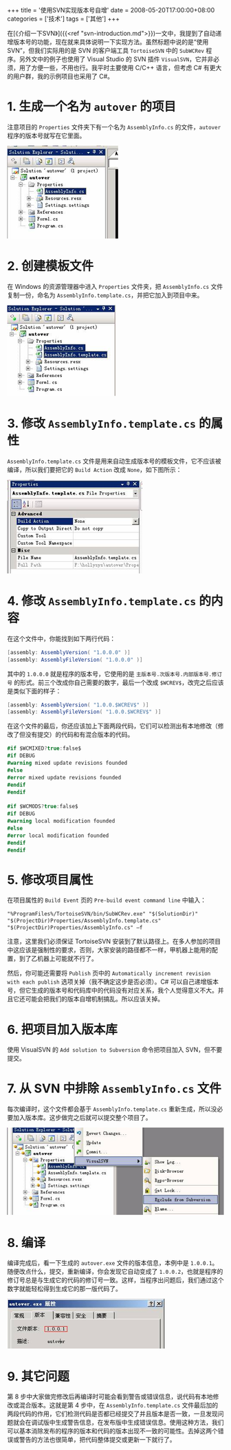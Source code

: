 +++
title = '使用SVN实现版本号自增'
date = 2008-05-20T17:00:00+08:00
categories = ['技术']
tags = ['其他']
+++

在[《介绍一下SVN》]({{<ref "svn-introduction.md">}})一文中，我提到了自动递增版本号的功能，现在就来具体说明一下实现方法。虽然标题中说的是“使用SVN”，但我们实际用的是 SVN 的客户端工具 `TortoiseSVN` 中的 `SubWCRev` 程序。另外文中的例子也使用了 Visual Studio 的 SVN 插件 `VisualSVN`，它并非必须，用了方便一些，不用也行。我平时主要使用 C/C++ 语言，但考虑 C# 有更大的用户群，我的示例项目也采用了 C#。

# 1\. 生成一个名为 `autover` 的项目

注意项目的 `Properties` 文件夹下有一个名为 `AssemblyInfo.cs` 的文件，`autover` 程序的版本号就写在它里面。

![svn1.jpg](svn1.jpg)

# 2\. 创建模板文件

在 Windows 的资源管理器中进入 `Properties` 文件夹，把 `AssemblyInfo.cs` 文件复制一份，命名为 `AssemblyInfo.template.cs`，并把它加入到项目中来。

![svn2.jpg](svn2.jpg)

# 3\. 修改 `AssemblyInfo.template.cs` 的属性

`AssemblyInfo.template.cs` 文件是用来自动生成版本号的模板文件，它不应该被编译，所以我们要把它的 `Build Action` 改成 `None`，如下图所示：

![svn3.jpg](svn3.jpg)

# 4\. 修改 `AssemblyInfo.template.cs` 的内容

在这个文件中，你能找到如下两行代码：

```csharp
[assembly: AssemblyVersion( "1.0.0.0" )]
[assembly: AssemblyFileVersion( "1.0.0.0" )]
```

其中的 `1.0.0.0` 就是程序的版本号，它使用的是 `主版本号.次版本号.内部版本号.修订号` 的形式。前三个改成你自己需要的数字，最后一个改成 `$WCREV$`，改完之后应该是类似下面的样子：

```csharp
[assembly: AssemblyVersion( "1.0.0.$WCREV$" )]
[assembly: AssemblyFileVersion( "1.0.0.$WCREV$" )]
```

在这个文件的最后，你还应该加上下面两段代码，它们可以检测出有本地修改（修改了但没有提交）的代码和有混合版本的代码。

```csharp
#if $WCMIXED?true:false$
#if DEBUG
#warning mixed update revisions founded
#else
#error mixed update revisions founded
#endif
#endif

#if $WCMODS?true:false$
#if DEBUG
#warning local modification founded
#else
#error local modification founded
#endif
#endif
```

# 5\. 修改项目属性

在项目属性的 `Build Event` 页的 `Pre-build event command line` 中输入：

```
"%ProgramFiles%/TortoiseSVN/bin/SubWCRev.exe" "$(SolutionDir)" "$(ProjectDir)Properties/AssemblyInfo.template.cs" "$(ProjectDir)Properties/AssemblyInfo.cs" –f
```

注意，这里我们必须保证 TortoiseSVN 安装到了默认路径上。在多人参加的项目中这应该是强制性的要求，否则，大家安装的路径都不一样，甲机器上能用的配置，到了乙机器上可能就不行了。

然后，你可能还需要将 `Publish` 页中的 `Automatically increment revision with each publish` 选项关掉（我不确定这步是否必须）。C# 可以自己递增版本号，但它生成的版本号和代码库中的代码没有对应关系，我个人觉得意义不大。并且它还可能会把我们的版本自增机制搞乱。所以应该关掉。

# 6\. 把项目加入版本库

使用 VisualSVN 的 `Add solution to Subversion` 命令把项目加入 SVN，但不要提交。

# 7\. 从 SVN 中排除 `AssemblyInfo.cs` 文件

每次编译时，这个文件都会基于 `AssemblyInfo.template.cs` 重新生成，所以没必要加入版本库。这步做完之后就可以提交整个项目了。

![svn4.jpg](svn4.jpg)

# 8\. 编译

编译完成后，看一下生成的 `autover.exe` 文件的版本信息，本例中是 `1.0.0.1`。随便改点什么，提交，重新编译，你会发现它自动变成了 `1.0.0.2`，也就是程序的修订号总是与生成它的代码的修订号一致。这样，当程序出问题后，我们通过这个数字就能轻松得到生成它的那一版代码了。

![svn5.jpg](svn5.jpg)

# 9\. 其它问题

第 8 步中大家做完修改后再编译时可能会看到警告或错误信息，说代码有本地修改或混合版本。这就是第 4 步中，在 `AssemblyInfo.template.cs` 文件最后加的两段代码的作用，它们检测代码是否都已经提交了并且版本是否一致，一旦发现问题就会在调试版中生成警告信息，在发布版中生成错误信息。使用这种方法，我们可以基本消除发布的程序的版本和代码的版本出现不一致的可能性。去掉这两个错误或警告的方法也很简单，把代码整体提交或更新一下就行了。
